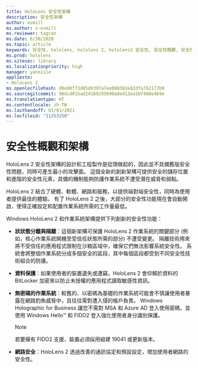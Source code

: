 ```yaml
---
title: HoloLens 安全性架構
description: 安全性架構
author: evmill
ms.author: v-evmill
ms.reviewer: tagran
ms.date: 6/30/2020
ms.topic: article
keywords: 安全性, hololens, hololens 2, hololens2 安全性, 安全性概觀, 安全性架構, 架構, hololens 2 架構
ms.prod: hololens
ms.sitesec: library
ms.localizationpriority: high
manager: yannisle
appliesto:
- HoloLens 2
ms.openlocfilehash: d8e68f73d05db397a7ee088382e82dfa762177b0
ms.sourcegitcommit: 96dcd015ad24169295690a8ed13ea1bf480e4b9e
ms.translationtype: HT
ms.contentlocale: zh-TW
ms.lasthandoff: 01/01/2021
ms.locfileid: "11253250"
---
```

# 安全性概觀和架構

HoloLens 2 安全性架構的設計和工程製作是從頭做起的，因此並不具備舊版安全性問題，同時可產生最小的攻擊面。 這個全新的創新架構可提供安全的儲存位置和進階的安全性元素，具備的機制能夠防護作業系統不遭受潛在威脅和弱點。

HoloLens 2 結合了硬體、軟體、網路和服務，以提供端對端安全性，同時為使用者提供最佳的體驗。 有了 HoloLens 2 之後，大部分的安全性功能現在會自動開啟，使得正確設定和配置作業系統所需的工作量最低。

Windows HoloLens 2 和作業系統架構提供下列創新的安全性功能：

  * **狀狀態分離與隔離**：這個新架構可保護 HoloLens 2 作業系統的關鍵部分 (例如，核心作業系統開機至受信任狀態所需的部分) 不遭受變更。 隔離技術用來將不受信任的應用程式限制在沙箱區域中，確保它們無法影響系統安全性。 系統會將整個作業系統分成多個安全的區段，其中每個區段都受到不同安全性技術組合的防護。
  
  * **資料保護**：如果使用者的裝置遺失或遭竊，HoloLens 2 會仰賴於資料的 BitLocker 加密來以防止未授權的應用程式讀取敏感性資訊。 
  
  * **無密碼的作業系統**：較舊的、以密碼為基礎的作業系統可能會不慎讓使用者暴露在網路釣魚威脅中，且往往需對遭入侵的帳戶負責。 Windows Holographic for Business 讓您不需對 MSA 和 Azure AD 登入使用密碼，並使用 Windows Hello™ 和 FIDO2 登入強化使用者身分識別保護。 
  
    > [!NOTE]
    > 若要擁有 FIDO2 支援，裝置必須採用組建 19041 或更新版本。 

  * **網路安全**：HoloLens 2 透過改善的通訊協定和預設設定，增加使用者網路的安全性。
